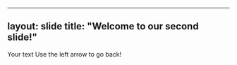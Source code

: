 
---
layout: slide
title: "Welcome to our second slide!"
---
Your text
Use the left arrow to go back!




